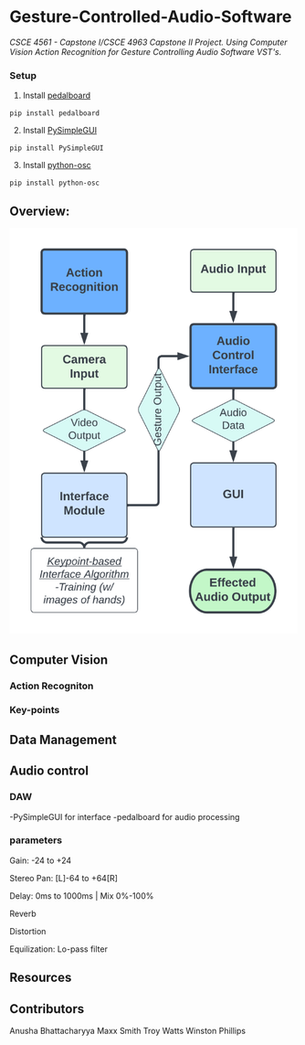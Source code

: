 # Gesture-Controlled-Audio-Software
*CSCE 4561 - Capstone I/CSCE 4963 Capstone II Project. Using Computer Vision Action Recognition for Gesture Controlling Audio Software VST's.*
### Setup
1. Install [pedalboard](https://github.com/spotify/pedalboard)
```
pip install pedalboard
```
2. Install [PySimpleGUI](https://www.pysimplegui.org/en/latest/)
```
pip install PySimpleGUI
```
3. Install [python-osc](https://pypi.org/project/python-osc/)
```
pip install python-osc
```


## Overview:

![process flowchart](img/overview_flowchart.png)

## Computer Vision
### Action Recogniton


### Key-points


## Data Management


## Audio control
### DAW
-PySimpleGUI for interface
-pedalboard for audio processing

### parameters
Gain: -24 to +24

Stereo Pan: [L]-64 to +64[R]

Delay: 0ms to 1000ms | Mix 0%-100%

Reverb

Distortion

Equilization: Lo-pass filter


## Resources

## Contributors
Anusha Bhattacharyya
Maxx Smith
Troy Watts
Winston Phillips

